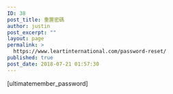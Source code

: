 ```yaml
---
ID: 38
post_title: 重置密碼
author: justin
post_excerpt: ""
layout: page
permalink: >
  https://www.leartinternational.com/password-reset/
published: true
post_date: 2018-07-21 01:57:30
---
```

[ultimatemember_password]